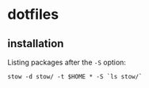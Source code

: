 # dotfiles

## installation

Listing packages after the `-S` option:

```
stow -d stow/ -t $HOME * -S `ls stow/`
```
